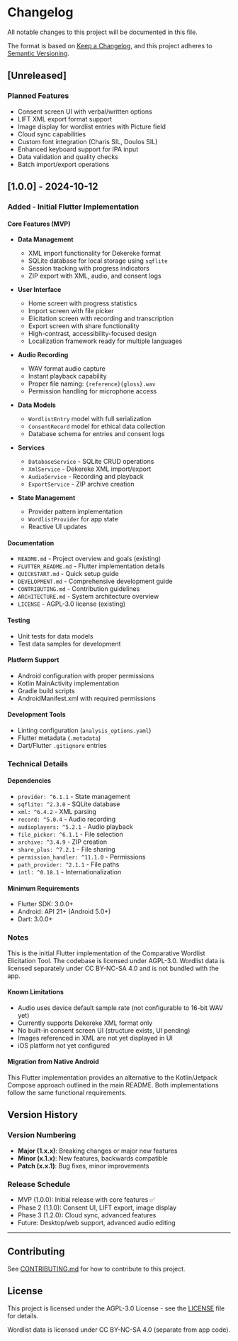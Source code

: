 # Changelog

All notable changes to this project will be documented in this file.

The format is based on [Keep a Changelog](https://keepachangelog.com/en/1.0.0/),
and this project adheres to [Semantic Versioning](https://semver.org/spec/v2.0.0.html).

## [Unreleased]

### Planned Features
- Consent screen UI with verbal/written options
- LIFT XML export format support
- Image display for wordlist entries with Picture field
- Cloud sync capabilities
- Custom font integration (Charis SIL, Doulos SIL)
- Enhanced keyboard support for IPA input
- Data validation and quality checks
- Batch import/export operations

## [1.0.0] - 2024-10-12

### Added - Initial Flutter Implementation

#### Core Features (MVP)
- **Data Management**
  - XML import functionality for Dekereke format
  - SQLite database for local storage using `sqflite`
  - Session tracking with progress indicators
  - ZIP export with XML, audio, and consent logs
  
- **User Interface**
  - Home screen with progress statistics
  - Import screen with file picker
  - Elicitation screen with recording and transcription
  - Export screen with share functionality
  - High-contrast, accessibility-focused design
  - Localization framework ready for multiple languages

- **Audio Recording**
  - WAV format audio capture
  - Instant playback capability
  - Proper file naming: `{reference}{gloss}.wav`
  - Permission handling for microphone access

- **Data Models**
  - `WordlistEntry` model with full serialization
  - `ConsentRecord` model for ethical data collection
  - Database schema for entries and consent logs

- **Services**
  - `DatabaseService` - SQLite CRUD operations
  - `XmlService` - Dekereke XML import/export
  - `AudioService` - Recording and playback
  - `ExportService` - ZIP archive creation

- **State Management**
  - Provider pattern implementation
  - `WordlistProvider` for app state
  - Reactive UI updates

#### Documentation
- `README.md` - Project overview and goals (existing)
- `FLUTTER_README.md` - Flutter implementation details
- `QUICKSTART.md` - Quick setup guide
- `DEVELOPMENT.md` - Comprehensive development guide
- `CONTRIBUTING.md` - Contribution guidelines
- `ARCHITECTURE.md` - System architecture overview
- `LICENSE` - AGPL-3.0 license (existing)

#### Testing
- Unit tests for data models
- Test data samples for development

#### Platform Support
- Android configuration with proper permissions
- Kotlin MainActivity implementation
- Gradle build scripts
- AndroidManifest.xml with required permissions

#### Development Tools
- Linting configuration (`analysis_options.yaml`)
- Flutter metadata (`.metadata`)
- Dart/Flutter `.gitignore` entries

### Technical Details

#### Dependencies
- `provider: ^6.1.1` - State management
- `sqflite: ^2.3.0` - SQLite database
- `xml: ^6.4.2` - XML parsing
- `record: ^5.0.4` - Audio recording
- `audioplayers: ^5.2.1` - Audio playback
- `file_picker: ^6.1.1` - File selection
- `archive: ^3.4.9` - ZIP creation
- `share_plus: ^7.2.1` - File sharing
- `permission_handler: ^11.1.0` - Permissions
- `path_provider: ^2.1.1` - File paths
- `intl: ^0.18.1` - Internationalization

#### Minimum Requirements
- Flutter SDK: 3.0.0+
- Android: API 21+ (Android 5.0+)
- Dart: 3.0.0+

### Notes

This is the initial Flutter implementation of the Comparative Wordlist Elicitation Tool. The codebase is licensed under AGPL-3.0. Wordlist data is licensed separately under CC BY-NC-SA 4.0 and is not bundled with the app.

#### Known Limitations
- Audio uses device default sample rate (not configurable to 16-bit WAV yet)
- Currently supports Dekereke XML format only
- No built-in consent screen UI (structure exists, UI pending)
- Images referenced in XML are not yet displayed in UI
- iOS platform not yet configured

#### Migration from Native Android
This Flutter implementation provides an alternative to the Kotlin/Jetpack Compose approach outlined in the main README. Both implementations follow the same functional requirements.

## Version History

### Version Numbering
- **Major (1.x.x)**: Breaking changes or major new features
- **Minor (x.1.x)**: New features, backwards compatible
- **Patch (x.x.1)**: Bug fixes, minor improvements

### Release Schedule
- MVP (1.0.0): Initial release with core features ✅
- Phase 2 (1.1.0): Consent UI, LIFT export, image display
- Phase 3 (1.2.0): Cloud sync, advanced features
- Future: Desktop/web support, advanced audio editing

---

## Contributing

See [CONTRIBUTING.md](CONTRIBUTING.md) for how to contribute to this project.

## License

This project is licensed under the AGPL-3.0 License - see the [LICENSE](LICENSE) file for details.

Wordlist data is licensed under CC BY-NC-SA 4.0 (separate from app code).
